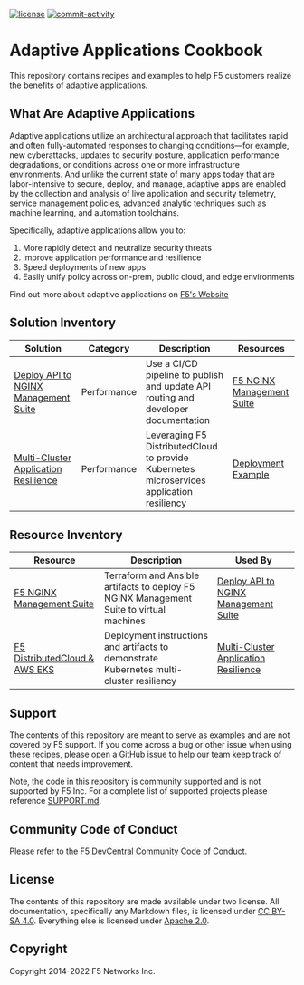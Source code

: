 [![license](https://img.shields.io/github/license/f5devcentral/adaptiveapps)](LICENSE)
[![commit-activity](https://img.shields.io/github/commit-activity/m/f5devcentral/adaptiveapps)](https://github.com/f5devcentral/adaptiveapps/commits)

# Adaptive Applications Cookbook

This repository contains recipes and examples to help F5 customers realize the benefits of adaptive applications.

## What Are Adaptive Applications

Adaptive applications utilize an architectural approach that facilitates rapid and often fully-automated responses to changing conditions—for example, new cyberattacks, updates to security posture, application performance degradations, or conditions across one or more infrastructure environments.
And unlike the current state of many apps today that are labor-intensive to secure, deploy, and manage, adaptive apps are enabled by the collection and analysis of live application and security telemetry, service management policies, advanced analytic techniques such as machine learning, and automation toolchains.

Specifically, adaptive applications allow you to:
1. More rapidly detect and neutralize security threats
2. Improve application performance and resilience
3. Speed deployments of new apps
4. Easily unify policy across on-prem, public cloud, and edge environments


Find out more about adaptive applications on [F5's Website](https://www.f5.com/company/adaptive-applications)

## Solution Inventory

| Solution | Category | Description | Resources |
| -------- | -------- |----------- | --------- |
| [Deploy API to NGINX Management Suite](solutions/deploy-api-to-f5-nginx-management-suite) | Performance | Use a CI/CD pipeline to publish and update API routing and developer documentation | [F5 NGINX Management Suite](resources/f5-nginx-management-suite) |
| [Multi-Cluster Application Resilience](solutions/k8s-mutlicluster-resiliency/)| Performance | Leveraging F5 DistributedCloud to provide Kubernetes microservices application resiliency | [Deployment Example](resources/f5xc-vk8s-mk8s-nlb/)

## Resource Inventory

| Resource | Description | Used By |
| -------- | ----------- | ------- |
| [F5 NGINX Management Suite](resources/f5-nginx-management-suite) | Terraform and Ansible artifacts to deploy F5 NGINX Management Suite to virtual machines | [Deploy API to NGINX Management Suite](solutions/deploy-api-to-f5-nginx-management-suite) |
| [F5 DistributedCloud & AWS EKS](resources/f5xc-vk8s-mk8s-nlb/) | Deployment instructions and artifacts to demonstrate Kubernetes multi-cluster resiliency | [Multi-Cluster Application Resilience](solutions/k8s-mutlicluster-resilency/) |

## Support

The contents of this repository are meant to serve as examples and are not covered by F5 support.
If you come across a bug or other issue when using these recipes, please open a GitHub issue to help our team keep track of content that needs improvement.

Note, the code in this repository is community supported and is not supported by F5 Inc.  For a complete list of supported projects please reference [SUPPORT.md](SUPPORT.md).

## Community Code of Conduct

Please refer to the [F5 DevCentral Community Code of Conduct](code_of_conduct.md).

## License

The contents of this repository are made available under two license.
All documentation, specifically any Markdown files, is licensed under [CC BY-SA 4.0](https://creativecommons.org/licenses/by-sa/4.0/legalcode).
Everything else is licensed under [Apache 2.0](LICENSE).

## Copyright

Copyright 2014-2022 F5 Networks Inc.
